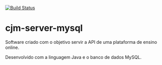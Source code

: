 [![Build Status](https://travis-ci.org/moacircostajr/cjm-server-mysql.svg?branch=master)](https://travis-ci.org/moacircostajr/cjm-server-mysql)
# cjm-server-mysql

Software criado com o objetivo servir a API de uma plataforma de ensino online.

Desenvolvido com a linguagem Java e o banco de dados MySQL.
